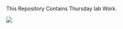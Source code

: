 This Repository Contains Thursday lab Work.




 <img src= "https://raw.githubusercontent.com/robiot/robiot/main/jump.gif">

